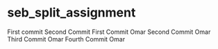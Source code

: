 # seb_split_assignment
First commit
Second Commit
First Commit Omar
Second Commit Omar
Third Commit Omar
Fourth Commit Omar

